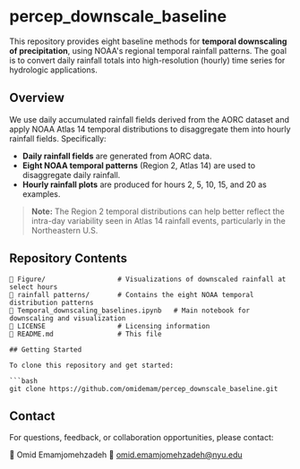# percep_downscale_baseline

This repository provides eight baseline methods for **temporal downscaling of precipitation**, using NOAA's regional temporal rainfall patterns. The goal is to convert daily rainfall totals into high-resolution (hourly) time series for hydrologic applications.

## Overview

We use daily accumulated rainfall fields derived from the AORC dataset and apply NOAA Atlas 14 temporal distributions to disaggregate them into hourly rainfall fields. Specifically:

- **Daily rainfall fields** are generated from AORC data.
- **Eight NOAA temporal patterns** (Region 2, Atlas 14) are used to disaggregate daily rainfall.
- **Hourly rainfall plots** are produced for hours 2, 5, 10, 15, and 20 as examples.

> **Note:** The Region 2 temporal distributions can help better reflect the intra-day variability seen in Atlas 14 rainfall events, particularly in the Northeastern U.S.

## Repository Contents

```plaintext
📁 Figure/                  # Visualizations of downscaled rainfall at select hours
📁 rainfall patterns/       # Contains the eight NOAA temporal distribution patterns
📄 Temporal_downscaling_baselines.ipynb   # Main notebook for downscaling and visualization
📄 LICENSE                  # Licensing information
📄 README.md                # This file

## Getting Started

To clone this repository and get started:

```bash
git clone https://github.com/omidemam/percep_downscale_baseline.git
```

## Contact
For questions, feedback, or collaboration opportunities, please contact:

📧 Omid Emamjomehzadeh
📨 omid.emamjomehzadeh@nyu.edu
